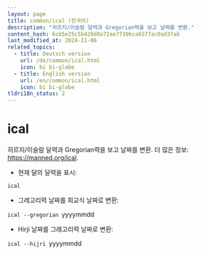 ```yaml
---
layout: page
title: common/ical (한국어)
description: "히르지/이슬람 달력과 Gregorian력을 보고 날짜를 변환."
content_hash: 6cb5e25c5b428d0a72ae7739bca6577ac0ad37ab
last_modified_at: 2024-11-06
related_topics:
  - title: Deutsch version
    url: /de/common/ical.html
    icon: bi bi-globe
  - title: English version
    url: /en/common/ical.html
    icon: bi bi-globe
tldri18n_status: 2
---
```

# ical

히르지/이슬람 달력과 Gregorian력을 보고 날짜를 변환.
더 많은 정보: <https://manned.org/ical>.

- 현재 달의 달력을 표시:

`ical`

- 그레고리력 날짜를 회교식 날짜로 변환:

`ical --gregorian `<span class="tldr-var badge badge-pill bg-dark-lm bg-white-dm text-white-lm text-dark-dm font-weight-bold">yyyymmdd</span>

- Hirji 날짜를 그레고리력 날짜로 변환:

`ical --hijri `<span class="tldr-var badge badge-pill bg-dark-lm bg-white-dm text-white-lm text-dark-dm font-weight-bold">yyyymmdd</span>
